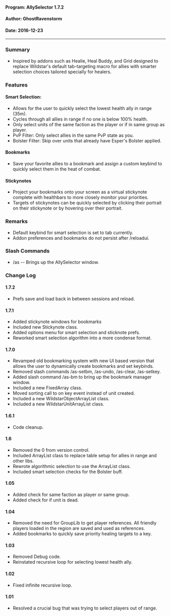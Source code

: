 #### Program: AllySelector 1.7.2
#### Author: GhostRavenstorm
#### Date: 2016-12-23

---

### Summary
- Inspired by addons such as Healie, Heal Buddy, and Grid designed to replace Wildstar's
  default tab-targeting macro for allies with smarter selection choices tailored specially
  for healers.

### Features
#### Smart Selection:
   - Allows for the user to quickly select the lowest health ally in range (35m).
   - Cycles through all allies in range if no one is below 100% health.
   - Only select units of the same faction as the player or if in same group as player.
   - PvP Filter: Only select allies in the same PvP state as you.
   - Bolster Filter: Skip over units that already have Esper's Bolster applied.

#### Bookmarks
   - Save your favorite allies to a bookmark and assign a custom keybind to quickly select
     them in the heat of combat.

#### Stickynotes
   - Project your bookmarks onto your screen as a virtual stickynote complete with
     healthbars to more closely monitor your priorities.
   - Targets of stickynotes can be quickly selected by clicking their portrait on their
     stickynote or by hovering over their portrait.


### Remarks
   - Default keybind for smart selection is set to tab currently.
   - Addon preferences and bookmarks do not persist after /reloadui.


### Slash Commands
   - /as        -- Brings up the AllySelector window.


### Change Log

#### 1.7.2
   - Prefs save and load back in between sessions and reload.

#### 1.7.1
   - Added stickynote windows for bookmarks
   - Included new Stickynote class.
   - Added options menu for smart selection and sticknote prefs.
   - Reworked smart selection algorithm into a more condense format.

#### 1.7.0
   - Revamped old bookmarking system with new UI based version that allows
      the user to dynamically create bookmarks and set keybinds.
   - Removed slash commands /as-setbm, /as-undo, /as-clear, /as-setkey.
   - Added slash command /as-bm to bring up the bookmark manager window.
   - Included a new FixedArray class.
   - Moved sorting call to on key event instead of unit created.
   - Included a new WildstarObjectArrayList class.
   - Included a new WildstarUnitArrayList class.


#### 1.6.1
   - Code cleanup.

#### 1.6
   - Removed the 0 from version control.
   - Included ArrayList class to replace table setup for allies in range and
     other libs.
   - Rewrote algorithmic selection to use the ArrayList class.
   - Included smart selection checks for the Bolster buff.

#### 1.05
   - Added check for same faction as player or same group.
   - Added check for if unit is dead.

#### 1.04
   - Removed the need for GroupLib to get player references. All friendly
     players loaded in the region are saved and used as references.
   - Added bookmarks to quickly save priority healing targets to a key.

#### 1.03
   - Removed Debug code.
   - Reinstated recursive loop for selecting lowest health ally.

#### 1.02  
   - Fixed infinite recursive loop.

#### 1.01  
   - Resolved a crucial bug that was trying to select players out of range.
